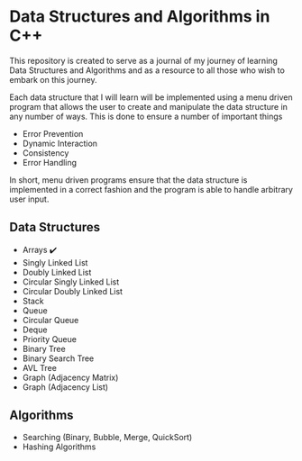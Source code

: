 # Data Structures and Algorithms in C++

This repository is created to serve as a journal of my journey of learning Data Structures and Algorithms and as a resource to all those who wish to embark on this journey.

Each data structure that I will learn will be implemented using a menu driven program that allows the user to create and manipulate the data structure in any number of ways. This is done to ensure a number of important things

- Error Prevention
- Dynamic Interaction
- Consistency
- Error Handling

In short, menu driven programs ensure that the data structure is implemented in a correct fashion and the program is able to handle arbitrary user input.

## Data Structures

- Arrays ✔️
- Singly Linked List
- Doubly Linked List
- Circular Singly Linked List
- Circular Doubly Linked List
- Stack
- Queue
- Circular Queue
- Deque
- Priority Queue
- Binary Tree
- Binary Search Tree
- AVL Tree
- Graph (Adjacency Matrix)
- Graph (Adjacency List)

## Algorithms
  
  - Searching (Binary, Bubble, Merge, QuickSort)
  - Hashing Algorithms
    


